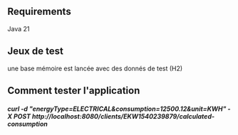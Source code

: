 ## Requirements
Java 21
## Jeux de test
une base mémoire est lancée avec des donnés de test (H2)
## Comment tester l'application
##### curl -d "energyType=ELECTRICAL&consumption=12500.12&unit=KWH"  -X POST http://localhost:8080/clients/EKW1540239879/calculated-consumption
